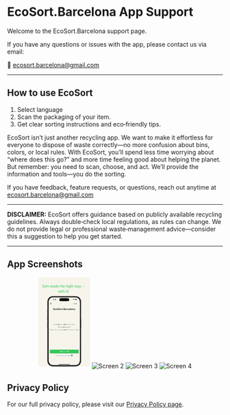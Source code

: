 # EcoSort.Barcelona App Support

Welcome to the EcoSort.Barcelona support page.

If you have any questions or issues with the app, please contact us via email:

📧 [ecosort.barcelona@gmail.com](mailto:ecosort.barcelona@gmail.com)

---

## How to use EcoSort

1. Select language  
2. Scan the packaging of your item.  
3. Get clear sorting instructions and eco‑friendly tips.

EcoSort isn’t just another recycling app. We want to make it effortless for everyone to dispose of waste correctly—no more confusion about bins, colors, or local rules. With EcoSort, you’ll spend less time worrying about “where does this go?” and more time feeling good about helping the planet. But remember: you need to scan, choose, and act. We’ll provide the information and tools—you do the sorting.

If you have feedback, feature requests, or questions, reach out anytime at ecosort.barcelona@gmail.com

---

**DISCLAIMER:** EcoSort offers guidance based on publicly available recycling guidelines. Always double‑check local regulations, as rules can change. We do not provide legal or professional waste‑management advice—consider this a suggestion to help you get started.

---

## App Screenshots

<p align="center" width="100%">
  <img src="screenshots/screen1.png" alt="Screen 1" width="24%" />
  <img src="screenshots/screen2.png" alt="Screen 2" width="24%" />
  <img src="screenshots/screen3.png" alt="Screen 3" width="24%" />
  <img src="screenshots/screen4.png" alt="Screen 4" width="24%" />
</p>


## Privacy Policy
For our full privacy policy, please visit our [Privacy Policy page](./privacy).
